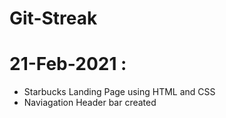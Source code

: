 # Git-Streak

21-Feb-2021 :
=============

* Starbucks Landing Page using HTML and CSS
* Naviagation Header bar created 
